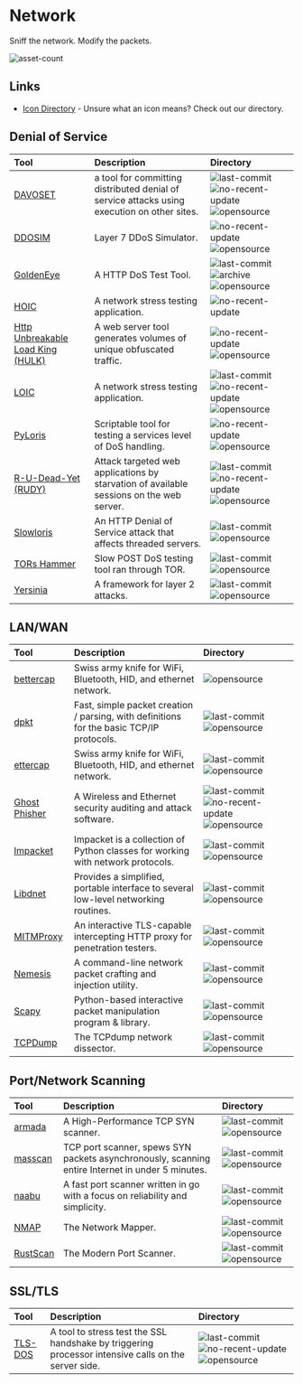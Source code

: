# Network

Sniff the network. Modify the packets.

![asset-count](https://img.shields.io/badge/Tools%20%26%20Resources%20Available-27-947cb0?style=for-the-badge)

## Links <!-- {docsify-ignore} -->

- [Icon Directory](../ICONS.md) - Unsure what an icon means? Check out our directory.

## Denial of Service

| Tool | Description | Directory |
| :--- | :--- | :--- |
| [DAVOSET](https://github.com/MustLive/DAVOSET) | a tool for committing distributed denial of service attacks using execution on other sites. | ![last-commit](https://img.shields.io/github/last-commit/MustLive/DAVOSET?color=947cb0&style=flat-square) ![no-recent-update](https://raw.githubusercontent.com/0xPGP/SecTools/main/docs/icons/no-recent-update.png)  ![opensource](https://raw.githubusercontent.com/0xPGP/SecTools/main/docs/icons/opensource.png) |
| [DDOSIM](https://sourceforge.net/projects/ddosim/) | Layer 7 DDoS Simulator. | ![no-recent-update](https://raw.githubusercontent.com/0xPGP/SecTools/main/docs/icons/no-recent-update.png)  ![opensource](https://raw.githubusercontent.com/0xPGP/SecTools/main/docs/icons/opensource.png) |
| [GoldenEye](https://github.com/jseidl/GoldenEye) | A HTTP DoS Test Tool. | ![last-commit](https://img.shields.io/github/last-commit/jseidl/GoldenEye?color=947cb0&style=flat-square) ![archive](https://raw.githubusercontent.com/0xPGP/SecTools/main/docs/icons/archive.png) ![opensource](https://raw.githubusercontent.com/0xPGP/SecTools/main/docs/icons/opensource.png) |
| [HOIC](https://sourceforge.net/projects/highorbitioncannon/) | A network stress testing application. | ![no-recent-update](https://raw.githubusercontent.com/0xPGP/SecTools/main/docs/icons/no-recent-update.png) |
| [Http Unbreakable Load King \(HULK\)](https://packetstormsecurity.com/files/112856/HULK-Http-Unbearable-Load-King.html) | A web server tool generates volumes of unique obfuscated traffic. | ![no-recent-update](https://raw.githubusercontent.com/0xPGP/SecTools/main/docs/icons/no-recent-update.png) ![opensource](https://raw.githubusercontent.com/0xPGP/SecTools/main/docs/icons/opensource.png) |
| [LOIC](https://github.com/NewEraCracker/LOIC) | A network stress testing application. | ![last-commit](https://img.shields.io/github/last-commit/NewEraCracker/LOIC?color=947cb0&style=flat-square) ![no-recent-update](https://raw.githubusercontent.com/0xPGP/SecTools/main/docs/icons/no-recent-update.png) ![opensource](https://raw.githubusercontent.com/0xPGP/SecTools/main/docs/icons/opensource.png) |
| [PyLoris](https://motoma.io/pyloris/) | Scriptable tool for testing a services level of DoS handling. | ![no-recent-update](https://raw.githubusercontent.com/0xPGP/SecTools/main/docs/icons/no-recent-update.png) ![opensource](https://raw.githubusercontent.com/0xPGP/SecTools/main/docs/icons/opensource.png) |
| [R-U-Dead-Yet \(RUDY\)](https://github.com/sahilchaddha/rudyjs) | Attack targeted web applications by starvation of available sessions on the web server. | ![last-commit](https://img.shields.io/github/last-commit/sahilchaddha/rudyjs?color=947cb0&style=flat-square) ![no-recent-update](https://raw.githubusercontent.com/0xPGP/SecTools/main/docs/icons/no-recent-update.png) ![opensource](https://raw.githubusercontent.com/0xPGP/SecTools/main/docs/icons/opensource.png) |
| [Slowloris](https://github.com/gkbrk/slowloris) | An HTTP Denial of Service attack that affects threaded servers. | ![last-commit](https://img.shields.io/github/last-commit/gkbrk/slowloris?color=947cb0&style=flat-square) ![opensource](https://raw.githubusercontent.com/0xPGP/SecTools/main/docs/icons/opensource.png) |
| [TORs Hammer](https://github.com/Karlheinzniebuhr/torshammer) | Slow POST DoS testing tool ran through TOR. | ![last-commit](https://img.shields.io/github/last-commit/Karlheinzniebuhr/torshammer?color=947cb0&style=flat-square) ![opensource](https://raw.githubusercontent.com/0xPGP/SecTools/main/docs/icons/opensource.png) |
| [Yersinia](https://github.com/tomac/yersinia) | A framework for layer 2 attacks. | ![last-commit](https://img.shields.io/github/last-commit/tomac/yersinia?color=947cb0&style=flat-square) ![opensource](https://raw.githubusercontent.com/0xPGP/SecTools/main/docs/icons/opensource.png) |

## LAN/WAN

| Tool | Description | Directory |
| :--- | :--- | :--- |
| [bettercap](https://www.bettercap.org/) | Swiss army knife for WiFi, Bluetooth, HID, and ethernet network. | ![opensource](https://raw.githubusercontent.com/0xPGP/SecTools/main/docs/icons/opensource.png) |
| [dpkt](https://github.com/kbandla/dpkt) | Fast, simple packet creation / parsing, with definitions for the basic TCP/IP protocols. | ![last-commit](https://img.shields.io/github/last-commit/kbandla/dpkt?color=947cb0&style=flat-square) ![opensource](https://raw.githubusercontent.com/0xPGP/SecTools/main/docs/icons/opensource.png) |
| [ettercap](https://github.com/Ettercap/ettercap) | Swiss army knife for WiFi, Bluetooth, HID, and ethernet network. | ![last-commit](https://img.shields.io/github/last-commit/Ettercap/ettercap?color=947cb0&style=flat-square) ![opensource](https://raw.githubusercontent.com/0xPGP/SecTools/main/docs/icons/opensource.png) |
| [Ghost Phisher](https://github.com/savio-code/ghost-phisher) | A Wireless and Ethernet security auditing and attack software. | ![last-commit](https://img.shields.io/github/last-commit/savio-code/ghost-phisher?color=947cb0&style=flat-square) ![no-recent-update](https://raw.githubusercontent.com/0xPGP/SecTools/main/docs/icons/no-recent-update.png) ![opensource](https://raw.githubusercontent.com/0xPGP/SecTools/main/docs/icons/opensource.png) |
| [Impacket](https://github.com/SecureAuthCorp/impacket) | Impacket is a collection of Python classes for working with network protocols. | ![last-commit](https://img.shields.io/github/last-commit/SecureAuthCorp/impacket?color=947cb0&style=flat-square) ![opensource](https://raw.githubusercontent.com/0xPGP/SecTools/main/docs/icons/opensource.png) |
| [Libdnet](https://github.com/ofalk/libdnet) | Provides a simplified, portable interface to several low-level networking routines. | ![last-commit](https://img.shields.io/github/last-commit/ofalk/libdnet?color=947cb0&style=flat-square) ![opensource](https://raw.githubusercontent.com/0xPGP/SecTools/main/docs/icons/opensource.png) |
| [MITMProxy](https://github.com/mitmproxy/mitmproxy) | An interactive TLS-capable intercepting HTTP proxy for penetration testers. | ![last-commit](https://img.shields.io/github/last-commit/mitmproxy/mitmproxy?color=947cb0&style=flat-square) ![opensource](https://raw.githubusercontent.com/0xPGP/SecTools/main/docs/icons/opensource.png) |
| [Nemesis](https://github.com/libnet/nemesis) | A command-line network packet crafting and injection utility. | ![last-commit](https://img.shields.io/github/last-commit/libnet/nemesis?color=947cb0&style=flat-square) ![opensource](https://raw.githubusercontent.com/0xPGP/SecTools/main/docs/icons/opensource.png) |
| [Scapy](https://github.com/secdev/scapy) | Python-based interactive packet manipulation program & library. | ![last-commit](https://img.shields.io/github/last-commit/secdev/scapy?color=947cb0&style=flat-square) ![opensource](https://raw.githubusercontent.com/0xPGP/SecTools/main/docs/icons/opensource.png) |
| [TCPDump](https://github.com/the-tcpdump-group/tcpdump) | The TCPdump network dissector. | ![last-commit](https://img.shields.io/github/last-commit/the-tcpdump-group/tcpdump?color=947cb0&style=flat-square) ![opensource](https://raw.githubusercontent.com/0xPGP/SecTools/main/docs/icons/opensource.png) |

## Port/Network Scanning

| Tool | Description | Directory |
| :--- | :--- | :--- |
| [armada](https://github.com/resyncgg/armada) | A High-Performance TCP SYN scanner. | ![last-commit](https://img.shields.io/github/last-commit/resyncgg/armada?color=947cb0&style=flat-square) ![opensource](https://raw.githubusercontent.com/0xPGP/SecTools/main/docs/icons/opensource.png) |
| [masscan](https://github.com/robertdavidgraham/masscan) | TCP port scanner, spews SYN packets asynchronously, scanning entire Internet in under 5 minutes. | ![last-commit](https://img.shields.io/github/last-commit/robertdavidgraham/masscan?color=947cb0&style=flat-square) ![opensource](https://raw.githubusercontent.com/0xPGP/SecTools/main/docs/icons/opensource.png) |
| [naabu](https://github.com/projectdiscovery/naabu) | A fast port scanner written in go with a focus on reliability and simplicity. | ![last-commit](https://img.shields.io/github/last-commit/projectdiscovery/naabu?color=947cb0&style=flat-square) ![opensource](https://raw.githubusercontent.com/0xPGP/SecTools/main/docs/icons/opensource.png) |
| [NMAP](https://github.com/nmap/nmap) | The Network Mapper. | ![last-commit](https://img.shields.io/github/last-commit/nmap/nmap?color=947cb0&style=flat-square) ![opensource](https://raw.githubusercontent.com/0xPGP/SecTools/main/docs/icons/opensource.png) |
| [RustScan](https://github.com/RustScan/RustScan) | The Modern Port Scanner. | ![last-commit](https://img.shields.io/github/last-commit/RustScan/RustScan?color=947cb0&style=flat-square) ![opensource](https://raw.githubusercontent.com/0xPGP/SecTools/main/docs/icons/opensource.png) |

## SSL/TLS

| Tool | Description | Directory |
| :--- | :--- | :--- |
| [TLS-DOS](https://github.com/azet/thc-tls-dos) | A tool to stress test the SSL handshake by triggering processor intensive calls on the server side. | ![last-commit](https://img.shields.io/github/last-commit/azet/thc-tls-dos?color=947cb0&style=flat-square) ![no-recent-update](https://raw.githubusercontent.com/0xPGP/SecTools/main/docs/icons/no-recent-update.png) ![opensource](https://raw.githubusercontent.com/0xPGP/SecTools/main/docs/icons/opensource.png) |

